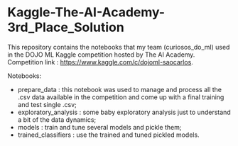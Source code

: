 # Kaggle-The-AI-Academy-3rd_Place_Solution
This repository contains the notebooks that my team (curiosos_do_ml) used in the DOJO ML Kaggle competition hosted by The AI Academy. Competition link : https://www.kaggle.com/c/dojoml-saocarlos.

Notebooks:
- prepare_data : this notebook was used to manage and process all the .csv data available in the competition and come up with a final training and test single .csv;
- exploratory_analysis : some baby exploratory analysis just to understand a bit of the data dynamics;
- models : train and tune several models and pickle them;
- trained_classifiers : use the trained and tuned pickled models.

